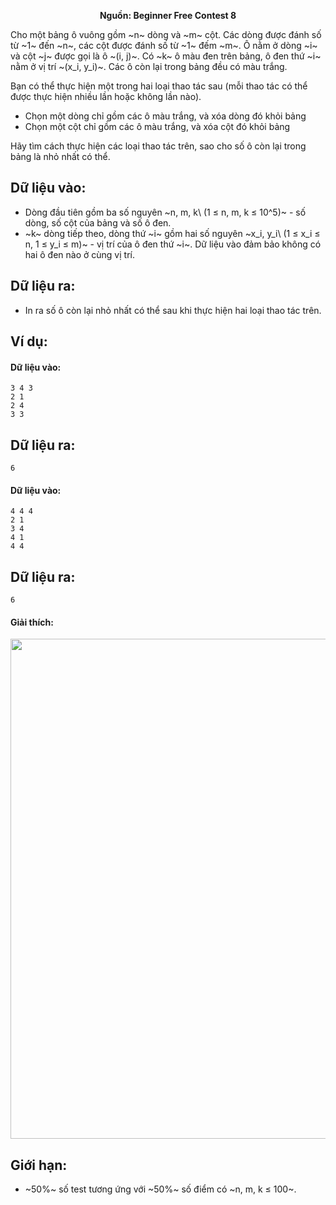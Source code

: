 **<center>Nguồn: Beginner Free Contest 8</center>**

Cho một bảng ô vuông gồm ~n~ dòng và ~m~ cột. Các dòng được đánh số từ ~1~ đến ~n~, các cột được đánh số từ ~1~ đếm ~m~. Ô nằm ở dòng ~i~ và cột ~j~ được gọi là ô ~(i, j)~. Có ~k~ ô màu đen trên bảng, ô đen thứ ~i~ nằm ở vị trí ~(x_i, y_i)~. Các ô còn lại trong bảng đều có màu trắng.

Bạn có thể thực hiện một trong hai loại thao tác sau (mỗi thao tác có thể được thực hiện nhiều lần hoặc không lần nào).
- Chọn một dòng chỉ gồm các ô màu trắng, và xóa dòng đó khỏi bảng
- Chọn một cột chỉ gồm các ô màu trắng, và xóa cột đó khỏi bảng

Hãy tìm cách thực hiện các loại thao tác trên, sao cho số ô còn lại trong bảng là nhỏ nhất có thể.

## Dữ liệu vào:
- Dòng đầu tiên gồm ba số nguyên ~n, m, k\ (1 ≤ n, m, k ≤ 10^5)~ - số dòng, số cột của bảng và số ô đen.
- ~k~ dòng tiếp theo, dòng thứ ~i~ gồm hai số nguyên ~x_i, y_i\ (1 ≤ x_i ≤ n, 1 ≤ y_i ≤ m)~ - vị trí của ô đen thứ ~i~. Dữ liệu vào đảm bảo không có hai ô đen nào ở cùng vị trí.

## Dữ liệu ra:
- In ra số ô còn lại nhỏ nhất có thể sau khi thực hiện hai loại thao tác trên.

## Ví dụ:
#### Dữ liệu vào:
```
3 4 3
2 1
2 4
3 3
```

## Dữ liệu ra:
```
6
```

#### Dữ liệu vào:
```
4 4 4
2 1
3 4
4 1
4 4
```

## Dữ liệu ra:
```
6
```

#### Giải thích:
<img src="/images/problems/637/TABLEDEL.svg" width=800px>

## Giới hạn:
- ~50\%~ số test tương ứng với ~50\%~ số điểm có ~n, m, k ≤ 100~.